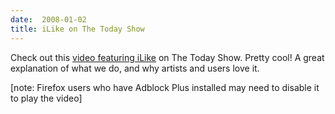 ```yaml
---
date:  2008-01-02
title: iLike on The Today Show
---
```

Check out this <a href="http://www.msnbc.msn.com/id/21134540/vp/22429576#22429576">video featuring iLike</a> on The Today Show.  Pretty cool!  A great explanation of what we do, and why artists and users love it.

[note: Firefox users who have Adblock Plus installed may need to disable it to play the video]

